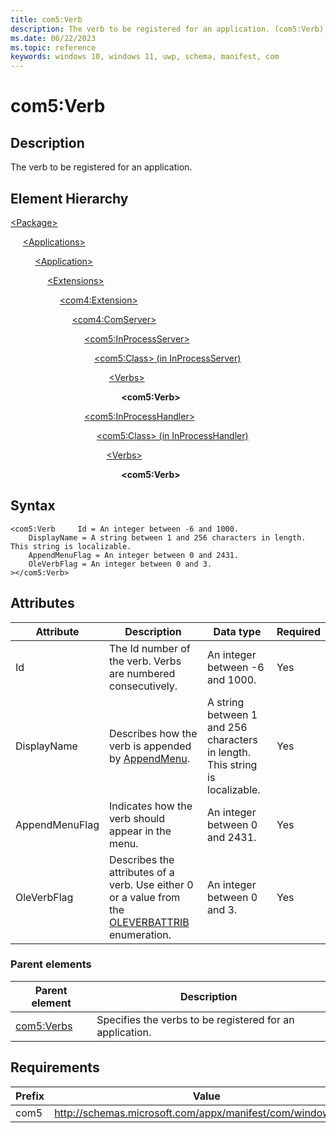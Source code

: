 ```yaml
---
title: com5:Verb
description: The verb to be registered for an application. (com5:Verb)
ms.date: 06/22/2023
ms.topic: reference
keywords: windows 10, windows 11, uwp, schema, manifest, com
---
```


# com5:Verb



## Description

The verb to be registered for an application. 

## Element Hierarchy
[\<Package\>](element-package.md)

&nbsp;&nbsp;&nbsp;&nbsp; [\<Applications\>](element-applications.md)

&nbsp;&nbsp;&nbsp;&nbsp; &nbsp;&nbsp;&nbsp;&nbsp; [\<Application\>](element-application.md)

&nbsp;&nbsp;&nbsp;&nbsp; &nbsp;&nbsp;&nbsp;&nbsp; &nbsp;&nbsp;&nbsp;&nbsp; [\<Extensions\>](element-1-extensions.md)

&nbsp;&nbsp;&nbsp;&nbsp; &nbsp;&nbsp;&nbsp;&nbsp; &nbsp;&nbsp;&nbsp;&nbsp; &nbsp;&nbsp;&nbsp;&nbsp; [\<com4:Extension\>](element-com4-extension.md)

&nbsp;&nbsp;&nbsp;&nbsp; &nbsp;&nbsp;&nbsp;&nbsp; &nbsp;&nbsp;&nbsp;&nbsp; &nbsp;&nbsp;&nbsp;&nbsp; &nbsp;&nbsp;&nbsp;&nbsp; [\<com4:ComServer\>](element-com4-comserver.md)

&nbsp;&nbsp;&nbsp;&nbsp; &nbsp;&nbsp;&nbsp;&nbsp; &nbsp;&nbsp;&nbsp;&nbsp; &nbsp;&nbsp;&nbsp;&nbsp; &nbsp;&nbsp;&nbsp;&nbsp; &nbsp;&nbsp;&nbsp;&nbsp; [\<com5:InProcessServer\>](element-com5-inprocessserver.md)

&nbsp;&nbsp;&nbsp;&nbsp; &nbsp;&nbsp;&nbsp;&nbsp; &nbsp;&nbsp;&nbsp;&nbsp; &nbsp;&nbsp;&nbsp;&nbsp; &nbsp;&nbsp;&nbsp;&nbsp; &nbsp;&nbsp;&nbsp;&nbsp; &nbsp;&nbsp;&nbsp;&nbsp;[\<com5:Class\> (in InProcessServer)](element-com5-inprocessserver-class.md)

&nbsp;&nbsp;&nbsp;&nbsp; &nbsp;&nbsp;&nbsp;&nbsp; &nbsp;&nbsp;&nbsp;&nbsp; &nbsp;&nbsp;&nbsp;&nbsp; &nbsp;&nbsp;&nbsp;&nbsp; &nbsp;&nbsp;&nbsp;&nbsp; &nbsp;&nbsp;&nbsp;&nbsp; &nbsp;&nbsp;&nbsp;&nbsp; [\<Verbs\>](element-com5-verbs.md)

&nbsp;&nbsp;&nbsp;&nbsp; &nbsp;&nbsp;&nbsp;&nbsp; &nbsp;&nbsp;&nbsp;&nbsp; &nbsp;&nbsp;&nbsp;&nbsp; &nbsp;&nbsp;&nbsp;&nbsp; &nbsp;&nbsp;&nbsp;&nbsp; &nbsp;&nbsp;&nbsp;&nbsp; &nbsp;&nbsp;&nbsp;&nbsp; &nbsp;&nbsp;&nbsp;&nbsp; **&lt;com5:Verb&gt;**

&nbsp;&nbsp;&nbsp;&nbsp; &nbsp;&nbsp;&nbsp;&nbsp; &nbsp;&nbsp;&nbsp;&nbsp; &nbsp;&nbsp;&nbsp;&nbsp; &nbsp;&nbsp;&nbsp;&nbsp; &nbsp;&nbsp;&nbsp;&nbsp; [\<com5:InProcessHandler\>](element-com5-inprocesshandler.md)

&nbsp;&nbsp;&nbsp;&nbsp; &nbsp;&nbsp;&nbsp;&nbsp; &nbsp;&nbsp;&nbsp;&nbsp; &nbsp;&nbsp;&nbsp;&nbsp;  &nbsp;&nbsp;&nbsp;&nbsp; &nbsp;&nbsp;&nbsp;&nbsp; &nbsp;&nbsp;&nbsp;&nbsp; [\<com5:Class\> (in InProcessHandler)](element-com5-inprocesshandler-class.md)

&nbsp;&nbsp;&nbsp;&nbsp; &nbsp;&nbsp;&nbsp;&nbsp; &nbsp;&nbsp;&nbsp;&nbsp; &nbsp;&nbsp;&nbsp;&nbsp; &nbsp;&nbsp;&nbsp;&nbsp; &nbsp;&nbsp;&nbsp;&nbsp; &nbsp;&nbsp;&nbsp;&nbsp; &nbsp;&nbsp;&nbsp;&nbsp;[\<Verbs\>](element-com5-verbs.md)

&nbsp;&nbsp;&nbsp;&nbsp; &nbsp;&nbsp;&nbsp;&nbsp; &nbsp;&nbsp;&nbsp;&nbsp; &nbsp;&nbsp;&nbsp;&nbsp; &nbsp;&nbsp;&nbsp;&nbsp; &nbsp;&nbsp;&nbsp;&nbsp; &nbsp;&nbsp;&nbsp;&nbsp; &nbsp;&nbsp;&nbsp;&nbsp; &nbsp;&nbsp;&nbsp;&nbsp; **&lt;com5:Verb&gt;**


## Syntax
```syntax
<com5:Verb     Id = An integer between -6 and 1000.
    DisplayName = A string between 1 and 256 characters in length. This string is localizable.
    AppendMenuFlag = An integer between 0 and 2431.
    OleVerbFlag = An integer between 0 and 3.
></com5:Verb>
```


## Attributes

| Attribute | Description | Data type | Required |
| -----------| -------------| -----------| ----------|
| Id | The Id number of the verb. Verbs are numbered consecutively. | An integer between -6 and 1000.| Yes |
| DisplayName | Describes how the verb is appended by [AppendMenu](/windows/win32/api/winuser/nf-winuser-appendmenua). | A string between 1 and 256 characters in length. This string is localizable.| Yes |
| AppendMenuFlag | Indicates how the verb should appear in the menu. | An integer between 0 and 2431.| Yes |
| OleVerbFlag | Describes the attributes of a verb. Use either 0 or a value from the [OLEVERBATTRIB](/windows/win32/api/oleidl/ne-oleidl-oleverbattrib) enumeration. | An integer between 0 and 3.| Yes |


### Parent elements

| Parent element | Description |
|-|-|
| [com5:Verbs](element-com5-verbs.md) | Specifies the verbs to be registered for an application. |

## Requirements
| Prefix | Value |
| ---------------| -------------------------------------------------------------|
| com5 | http://schemas.microsoft.com/appx/manifest/com/windows10/5 |
